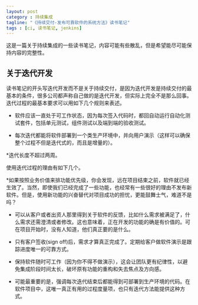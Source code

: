 ```yaml
---
layout: post
category : 持续集成
tagline: "《持续交付-发布可靠软件的系统方法》读书笔记"
tags : [ci, 读书笔记, jenkins]
---
```


这是一篇关于持续集成的一些读书笔记，内容可能有些散乱，但是希望能尽可能保持内容的完整性。

## 关于迭代开发

读书笔记的开头写迭代开发而不是关于持续交付，是因为迭代开发是持续交付的最基本的条件，很多公司都声称自己做的是迭代开发，但实际上完全不是那么回事。迭代过程的最基本要求可以用如下几个规则来表述。

* 软件应该一直处于可工作状态，因为每次签入代码时，都回自动运行自动化测试套件，包括单元测试，组件测试以及端到端的验收测试。

* 每次迭代都能将软件部署到一个类生产环境中，并向用户演示（这样可以确保整个过程不但是迭代式的，而且是增量的）。

*迭代长度不超过两周。

使用迭代过程的理由有如下几个。

*如果按照业务价值来排功能优先级，你会发现，远在项目结束之前，软件就已经生效了。当然，即使我们已经完成了一些功能，也经常有一些很好的理由不发布新软件。但是，使用新功能的兴奋替代对项目成功的担忧，更能鼓舞士气，难道不是吗？

* 可以从客户或者出资人那里得到关于软件的反馈，比如什么需求被满足了，什么需求还需澄清或者修改。这也意味着，正在开发的功能的确是有价值的。可在项目开始时，没有人知道，他们真正要的是什么。

* 只有客户签收(sign off)后，需求才算真正完成了。定期给客户做软件演示是跟踪进度唯一的可靠方式。

* 保持软件随时可工作（因为你不得不做演示），这会让团队更有纪律性，以避免集成阶段时间太长，破坏原有功能的重构和失去焦点及方向感。

* 可能最重要的是，强调每次迭代结束后都能得到可部署到生产环境的代码。在软件项目中，这唯一真正有用的过程度量项，也只有迭代方法能提供这种方式。
